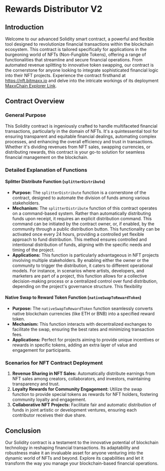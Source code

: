 # Rewards Distributor V2

## Introduction

Welcome to our advanced Solidity smart contract, a powerful and flexible tool designed to revolutionize financial transactions within the blockchain ecosystem. This contract is tailored specifically for applications in the burgeoning world of NFTs (Non-Fungible Tokens), offering a range of functionalities that streamline and secure financial operations. From automated revenue splitting to innovative token swapping, our contract is the cornerstone for anyone looking to integrate sophisticated financial logic into their NFT projects. Experience the contract firsthand at https://nft.bitmaxx.io and delve into the intricate workings of its deployment  [MaxxChain Explorer Link](https://scan.maxxchain.org/address/0xF8aa39ccA5173589AEe5bAd8434d694d3784bf75).

## Contract Overview

### General Purpose

This Solidity contract is ingeniously crafted to handle multifaceted financial transactions, particularly in the domain of NFTs. It's a quintessential tool for ensuring transparent and equitable financial dealings, automating complex processes, and enhancing the overall efficiency and trust in transactions. Whether it's dividing revenues from NFT sales, swapping currencies, or distributing rewards, this contract is your go-to solution for seamless financial management on the blockchain.

### Detailed Explanation of Functions

#### Splitter Distribute Function (`splitterDistribute`)

- **Purpose:** The `splitterDistribute` function is a cornerstone of the contract, designed to automate the division of funds among various stakeholders.
- **Mechanism:** The `splitterDistribute` function of this contract operates on a command-based system. Rather than automatically distributing funds upon receipt, it requires an explicit distribution command. This command can be initiated by the contract owner, or, if enabled, by the community through a public distribution button. This functionality can be activated once every 24 hours, providing a controlled yet flexible approach to fund distribution. This method ensures controlled and intentional distribution of funds, aligning with the specific needs and timing of the project.
- **Applications:** This function is particularly advantageous in NFT projects involving multiple stakeholders. By enabling either the owner or the community to trigger the distribution, it caters to different operational models. For instance, in scenarios where artists, developers, and marketers are part of a project, this function allows for a collective decision-making process or a centralized control over fund distribution, depending on the project's governance structure. This flexibility

#### Native Swap to Reward Token Function (`nativeSwapToRewardToken`)

- **Purpose:** The `nativeSwapToRewardToken` function seamlessly converts native blockchain currencies (like ETH or BNB) into a specified reward token.
- **Mechanism:** This function interacts with decentralized exchanges to facilitate the swap, ensuring the best rates and minimizing transaction fees.
- **Applications:** Perfect for projects aiming to provide unique incentives or rewards in specific tokens, adding an extra layer of value and engagement for participants.

### Scenarios for NFT Contract Deployment

1. **Revenue Sharing in NFT Sales:** Automatically distribute earnings from NFT sales among creators, collaborators, and investors, maintaining transparency and trust.
2. **Loyalty Rewards for Community Engagement:** Utilize the swap function to provide special tokens as rewards for NFT holders, fostering community loyalty and engagement.
3. **Collaborative NFT Projects:** Facilitate fair and automatic distribution of funds in joint artistic or development ventures, ensuring each contributor receives their due share.

## Conclusion

Our Solidity contract is a testament to the innovative potential of blockchain technology in reshaping financial transactions. Its adaptability and robustness make it an invaluable asset for anyone venturing into the dynamic world of NFTs and beyond. Explore its capabilities and let it transform the way you manage your blockchain-based financial operations.
